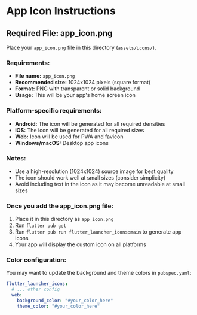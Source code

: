 # App Icon Instructions

## Required File: app_icon.png

Place your `app_icon.png` file in this directory (`assets/icons/`).

### Requirements:
- **File name:** `app_icon.png`
- **Recommended size:** 1024x1024 pixels (square format)
- **Format:** PNG with transparent or solid background
- **Usage:** This will be your app's home screen icon

### Platform-specific requirements:
- **Android:** The icon will be generated for all required densities
- **iOS:** The icon will be generated for all required sizes
- **Web:** Icon will be used for PWA and favicon
- **Windows/macOS:** Desktop app icons

### Notes:
- Use a high-resolution (1024x1024) source image for best quality
- The icon should work well at small sizes (consider simplicity)
- Avoid including text in the icon as it may become unreadable at small sizes

### Once you add the app_icon.png file:
1. Place it in this directory as `app_icon.png`
2. Run `flutter pub get`
3. Run `flutter pub run flutter_launcher_icons:main` to generate app icons
4. Your app will display the custom icon on all platforms

### Color configuration:
You may want to update the background and theme colors in `pubspec.yaml`:
```yaml
flutter_launcher_icons:
  # ... other config
  web:
    background_color: "#your_color_here"
    theme_color: "#your_color_here"
``` 